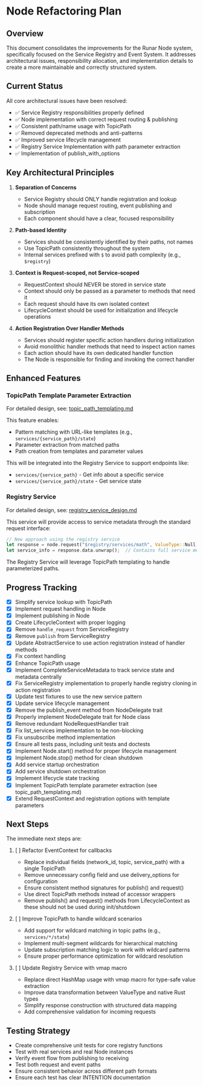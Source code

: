 # Node Refactoring Plan

## Overview
This document consolidates the improvements for the Runar Node system, specifically focused on the Service Registry and Event System. It addresses architectural issues, responsibility allocation, and implementation details to create a more maintainable and correctly structured system.

## Current Status

All core architectural issues have been resolved:
- ✅ Service Registry responsibilities properly defined
- ✅ Node implementation with correct request routing & publishing
- ✅ Consistent path/name usage with TopicPath
- ✅ Removed deprecated methods and anti-patterns
- ✅ Improved service lifecycle management
- ✅ Registry Service Implementation with path parameter extraction
- ✅ Implementation of publish_with_options

## Key Architectural Principles

1. **Separation of Concerns**
   - Service Registry should ONLY handle registration and lookup
   - Node should manage request routing, event publishing and subscription
   - Each component should have a clear, focused responsibility

2. **Path-based Identity**
   - Services should be consistently identified by their paths, not names
   - Use TopicPath consistently throughout the system
   - Internal services prefixed with `$` to avoid path complexity (e.g., `$registry`)

3. **Context is Request-scoped, not Service-scoped**
   - RequestContext should NEVER be stored in service state
   - Context should only be passed as a parameter to methods that need it
   - Each request should have its own isolated context
   - LifecycleContext should be used for initialization and lifecycle operations

4. **Action Registration Over Handler Methods**
   - Services should register specific action handlers during initialization
   - Avoid monolithic handler methods that need to inspect action names
   - Each action should have its own dedicated handler function
   - The Node is responsible for finding and invoking the correct handler

## Enhanced Features

### TopicPath Template Parameter Extraction

For detailed design, see: [topic_path_templating.md](./topic_path_templating.md)

This feature enables:
- Pattern matching with URL-like templates (e.g., `services/{service_path}/state`)
- Parameter extraction from matched paths
- Path creation from templates and parameter values

This will be integrated into the Registry Service to support endpoints like:
- `services/{service_path}` - Get info about a specific service
- `services/{service_path}/state` - Get service state

### Registry Service

For detailed design, see: [registry_service_design.md](./registry_service_design.md)

This service will provide access to service metadata through the standard request interface:

```rust
// New approach using the registry service
let response = node.request("$registry/services/math", ValueType::Null).await?;
let service_info = response.data.unwrap();  // Contains full service metadata including state
```

The Registry Service will leverage TopicPath templating to handle parameterized paths.

## Progress Tracking

- [x] Simplify service lookup with TopicPath
- [x] Implement request handling in Node
- [x] Implement publishing in Node
- [x] Create LifecycleContext with proper logging
- [x] Remove `handle_request` from ServiceRegistry
- [x] Remove `publish` from ServiceRegistry
- [x] Update AbstractService to use action registration instead of handler methods
- [x] Fix context handling
- [x] Enhance TopicPath usage
- [x] Implement CompleteServiceMetadata to track service state and metadata centrally
- [x] Fix ServiceRegistry implementation to properly handle registry cloning in action registration
- [x] Update test fixtures to use the new service pattern
- [x] Update service lifecycle management
- [x] Remove the publish_event method from NodeDelegate trait
- [x] Properly implement NodeDelegate trait for Node class
- [x] Remove redundant NodeRequestHandler trait
- [x] Fix list_services implementation to be non-blocking
- [x] Fix unsubscribe method implementation
- [x] Ensure all tests pass, including unit tests and doctests
- [x] Implement Node.start() method for proper lifecycle management
- [x] Implement Node.stop() method for clean shutdown
- [x] Add service startup orchestration
- [x] Add service shutdown orchestration
- [x] Implement lifecycle state tracking
- [x] Implement TopicPath template parameter extraction (see topic_path_templating.md)
- [x] Extend RequestContext and registration options with template parameters

## Next Steps

The immediate next steps are:

1. [ ] Refactor EventContext for callbacks
   - Replace individual fields (network_id, topic, service_path) with a single TopicPath
   - Remove unnecessary config field and use delivery_options for configuration
   - Ensure consistent method signatures for publish() and request()
   - Use direct TopicPath methods instead of accessor wrappers
   - Remove publish() and request() methods from LifecycleContext as these should not be used during init/shutdown

2. [ ] Improve TopicPath to handle wildcard scenarios
   - Add support for wildcard matching in topic paths (e.g., `services/*/state`)
   - Implement multi-segment wildcards for hierarchical matching
   - Update subscription matching logic to work with wildcard patterns
   - Ensure proper performance optimization for wildcard resolution

3. [ ] Update Registry Service with vmap macro
   - Replace direct HashMap usage with vmap macro for type-safe value extraction
   - Improve data transformation between ValueType and native Rust types
   - Simplify response construction with structured data mapping
   - Add comprehensive validation for incoming requests

## Testing Strategy

- Create comprehensive unit tests for core registry functions
- Test with real services and real Node instances
- Verify event flow from publishing to receiving
- Test both request and event paths
- Ensure consistent behavior across different path formats
- Ensure each test has clear INTENTION documentation